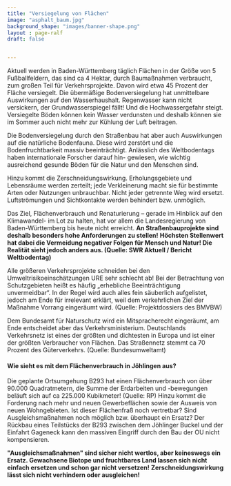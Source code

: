 ```yaml
---
title: "Versiegelung von Flächen"
image: "asphalt_baum.jpg"
background_shape: "images/banner-shape.png"
layout : page-ralf
draft: false


---
```


Aktuell werden in Baden-Württemberg täglich Flächen in der Größe von 5 Fußballfeldern, das sind ca 4 Hektar, durch Baumaßnahmen verbraucht, zum großen Teil für Verkehrsprojekte. Davon wird etwa 45 Prozent der Fläche versiegelt.
Die übermäßige Bodenversiegelung hat unmittelbare Auswirkungen auf den Wasserhaushalt. Regenwasser kann nicht versickern, der Grundwasserspiegel fällt! Und die Hochwassergefahr steigt. Versiegelte Böden können kein Wasser verdunsten und deshalb können sie im Sommer auch nicht mehr zur Kühlung der Luft beitragen.

Die Bodenversiegelung durch den Straßenbau hat aber auch Auswirkungen auf die natürliche Bodenfauna. Diese wird zerstört und die Bodenfruchtbarkeit massiv beeinträchtigt. Anlässlich des Weltbodentags haben internationale Forscher darauf hin- gewiesen, wie wichtig ausreichend gesunde Böden für die Natur und den Menschen sind.

Hinzu kommt die Zerschneidungswirkung. Erholungsgebiete und Lebensräume werden zerteilt; jede Verkleinerung macht sie für bestimmte Arten oder Nutzungen unbrauchbar. Nicht jeder getrennte Weg wird ersetzt. Luftströmungen und Sichtkontakte werden behindert bzw. unmöglich.

Das Ziel, Flächenverbrauch und Renaturierung – gerade im Hinblick auf den Klimawandel- im Lot zu halten, hat vor allem die Landesregierung von Baden-Württemberg bis heute nicht erreicht.
**An Straßenbauprojekte sind deshalb besonders hohe Anforderungen zu stellen!**
**Höchsten Stellenwert hat dabei die Vermeidung negativer Folgen für Mensch und Natur! Die Realität sieht jedoch anders aus. (Quelle: SWR Aktuell / Bericht Weltbodentag)**

Alle größeren Verkehrsprojekte schneiden bei den Umweltrisikoeinschätzungen URE sehr schlecht ab!
Bei der Betrachtung von Schutzgebieten heißt es häufig „erhebliche Beeinträchtigung unvermeidbar“. In der Regel wird auch alles fein säuberlich aufgelistet, jedoch am Ende für irrelevant erklärt, weil dem verkehrlichen Ziel der Maßnahme Vorrang eingeräumt wird. (Quelle: Projektdossiers des BMVBW)

Dem Bundesamt für Naturschutz wird ein Mitspracherecht eingeräumt, am Ende entscheidet aber das Verkehrsministerium.
Deutschlands Verkehrsnetz ist eines der größten und dichtesten in Europa und ist
einer der größten Verbraucher von Flächen. Das Straßennetz stemmt ca 70 Prozent des Güterverkehrs. (Quelle: Bundesumweltamt)

#### Wie sieht es mit dem Flächenverbrauch in Jöhlingen aus?
Die geplante Ortsumgehung B293 hat einen Flächenverbrauch von über 90.000 Quadratmetern, die Summe der Erdarbeiten und -bewegungen beläuft sich auf ca 225.000 Kubikmeter! (Quelle: RP)
Hinzu kommt die Forderung nach mehr und neuen Gewerbeflächen sowie der Ausweis von neuen Wohngebieten. Ist dieser Flächenfraß noch vertretbar? Sind Ausgleichsmaßnahmen noch möglich bzw. überhaupt ein Ersatz?
Der Rückbau eines Teilstücks der B293 zwischen dem Jöhlinger Buckel und der Einfahrt Gageneck kann den massiven Eingriff durch den Bau der OU nicht kompensieren.

**"Ausgleichsmaßnahmen" sind sicher nicht wertlos, aber keineswegs ein Ersatz. Gewachsene Biotope und fruchtbares Land lassen sich nicht einfach ersetzen und schon gar nicht versetzen!**
**Zerschneidungswirkung lässt sich nicht verhindern oder ausgleichen!**